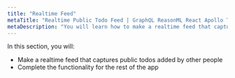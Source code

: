 ```yaml
---
title: "Realtime Feed"
metaTitle: "Realtime Public Todo Feed | GraphQL ReasonML React Apollo Tutorial"
metaDescription: "You will learn how to make a realtime feed that captures public todos added by other people."
---
```


In this section, you will:

- Make a realtime feed that captures public todos added by other people
- Complete the functionality for the rest of the app